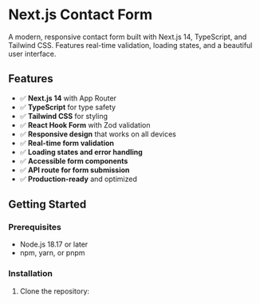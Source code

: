 # Next.js Contact Form

A modern, responsive contact form built with Next.js 14, TypeScript, and Tailwind CSS. Features real-time validation, loading states, and a beautiful user interface.

## Features

- ✅ **Next.js 14** with App Router
- ✅ **TypeScript** for type safety
- ✅ **Tailwind CSS** for styling
- ✅ **React Hook Form** with Zod validation
- ✅ **Responsive design** that works on all devices
- ✅ **Real-time form validation**
- ✅ **Loading states and error handling**
- ✅ **Accessible form components**
- ✅ **API route for form submission**
- ✅ **Production-ready** and optimized

## Getting Started

### Prerequisites

- Node.js 18.17 or later
- npm, yarn, or pnpm

### Installation

1. Clone the repository: